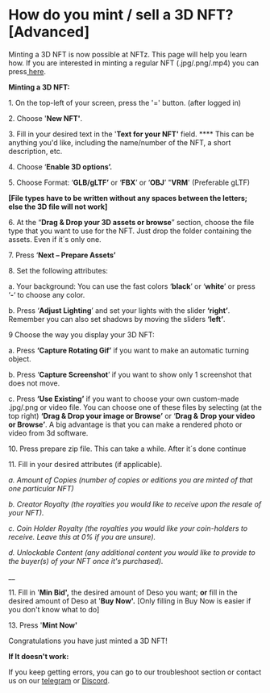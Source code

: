 # How do you mint / sell a 3D NFT? \[Advanced]

Minting a 3D NFT is now possible at NFTz. This page will help you learn how. If you are interested in minting a regular NFT (.jpg/.png/.mp4) you can press[ here](../nft/selling-nft-intro/how-do-you-mint-sell-an-nft.md).&#x20;



**Minting a 3D NFT:**

1\. On the top-left of your screen, press the '=' button. (after logged in)

2\. Choose '**New NFT'**.

3\. Fill in your desired text in the '**Text for your NFT'** field. **** This can be anything you'd like, including the name/number of the NFT, a short description, etc.

4\. Choose ‘**Enable 3D options’.**

5\. Choose Format: ‘**GLB/gLTF’** or ‘**FBX**’ or ‘**OBJ**’ "**VRM**' (Preferable gLTF)

**\[File types have to be written without any spaces between the letters; else the 3D file will not work]**



6\. At the “**Drag & Drop your 3D assets or browse**” section, choose the file type that you want to use for the NFT. Just drop the folder containing the assets. Even if it´s only one.

7\. Press ‘**Next – Prepare Assets’**

8\. Set the following attributes:

a.  Your background: You can use the fast colors ‘**black**’ or ‘**white**’ or press ‘**-**‘ to choose any color.

b. Press ‘**Adjust Lighting**’ and set your lights with the slider **‘right’**. Remember you can also set shadows by moving the sliders **‘left’**.

&#x20;

9 Choose the way you display your 3D NFT:

a. Press **‘Capture Rotating Gif’** if you want to make an automatic turning object.

b. Press ‘**Capture Screenshot**’ if you want to show only 1 screenshot that does not move.

c. Press **‘Use Existing’** if you want to choose your own custom-made .jpg/.png or video file. You can choose one of these files by selecting (at the top right) **‘Drag & Drop your image or Browse’** or ‘**Drag &** **Drop your video or Browse’**. A big advantage is that you can make a rendered photo or video from 3d software.

10\. Press prepare zip file. This can take a while. After it´s done continue

&#x20;

11\. Fill in your desired attributes (if applicable).

_a. Amount of Copies (number of copies or editions you are minted of that one particular NFT)_

_b. Creator Royalty (the royalties you would like to receive upon the resale of your NFT)._

_c. Coin Holder Royalty (the royalties you would like your coin-holders to receive. Leave this at 0% if you are unsure)._

_d. Unlockable Content (any additional content you would like to provide to the buyer(s) of your NFT once it's purchased)._

__

11\. Fill in '**Min Bid',** the desired amount of Deso you want; **or** fill in the desired amount of Deso at '**Buy Now'.** \[Only filling in Buy Now is easier if you don't know what to do]

13\. Press '**Mint Now'**

Congratulations you have just minted a 3D NFT!

&#x20;

**If It doesn't work:**

If you keep getting errors, you can go to our troubleshoot section or contact us on our [telegram](https://t.me/+qdNeX8CYB\_swZTQx) or [Discord](https://discord.gg/jQ34WMMZce).
